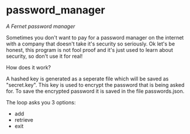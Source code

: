 # password_manager
*A Fernet password manager*

Sometimes you don't want to pay for a password manager on the internet with a company that doesn't take it's security so seriously.
Ok let's be honest, this program is not fool proof and it's just used to learn about security, so don't use it for real!

How does it work?

A hashed key is generated as a seperate file which will be saved as "secret.key".
This key is used to encrypt the password that is being asked for.
To save the encrypted password it is saved in the file passwords.json.

The loop asks you 3 options:

- add
- retrieve
- exit
